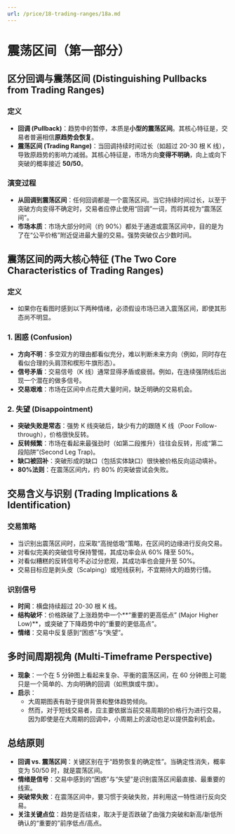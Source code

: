 ```yaml
---
url: /price/18-trading-ranges/18a.md
---
```

# 震荡区间（第一部分）

## 区分回调与震荡区间 (Distinguishing Pullbacks from Trading Ranges)

### 定义

* **回调 (Pullback)**：趋势中的暂停，本质是**小型的震荡区间**。其核心特征是，交易者普遍相信**原趋势会恢复**。
* **震荡区间 (Trading Range)**：当回调持续时间过长（如超过 20-30 根 K 线），导致原趋势的影响力减弱。其核心特征是，市场方向**变得不明确**，向上或向下突破的概率接近 **50/50**。

### 演变过程

* **从回调到震荡区间**：任何回调都是一个震荡区间。当它持续时间过长，以至于突破方向变得不确定时，交易者应停止使用“回调”一词，而将其视为“震荡区间”。
* **市场本质**：市场大部分时间（约 90%）都处于通道或震荡区间中，目的是为了在“公平价格”附近促进最大量的交易。强势突破仅占少数时间。

## 震荡区间的两大核心特征 (The Two Core Characteristics of Trading Ranges)

### 定义

* 如果你在看图时感到以下两种情绪，必须假设市场已进入震荡区间，即使其形态尚不明显。

### 1. 困惑 (Confusion)

* **方向不明**：多空双方的理由都看似充分，难以判断未来方向（例如，同时存在看似合理的头肩顶和楔形牛旗形态）。
* **信号矛盾**：交易信号（K 线）通常显得矛盾或疲弱。例如，在连续强阴线后出现一个潜在的做多信号。
* **交易艰难**：市场在区间中点花费大量时间，缺乏明确的交易机会。

### 2. 失望 (Disappointment)

* **突破失败是常态**：强势 K 线突破后，缺少有力的跟随 K 线（Poor Follow-through），价格很快反转。
* **反转频繁**：市场在看起来最强劲时（如第二段推升）往往会反转，形成“第二段陷阱”(Second Leg Trap)。
* **缺口被回补**：突破形成的缺口（包括实体缺口）很快被价格反向运动填补。
* **80%法则**：在震荡区间内，约 80% 的突破尝试会失败。

## 交易含义与识别 (Trading Implications & Identification)

### 交易策略

* 当识别出震荡区间时，应采取“高抛低吸”策略，在区间的边缘进行反向交易。
* 对看似完美的突破信号保持警惕，其成功率会从 60% 降至 50%。
* 对看似糟糕的反转信号不必过分悲观，其成功率也会提升至 50%。
* 交易目标应是剥头皮（Scalping）或短线获利，不宜期待大的趋势行情。

### 识别信号

* **时间**：横盘持续超过 20-30 根 K 线。
* **结构破坏**：价格跌破了上涨趋势中一个\*\*“重要的更高低点” (Major Higher Low)\*\*，或突破了下降趋势中的“重要的更低高点”。
* **情绪**：交易中反复感到“困惑”与“失望”。

## 多时间周期视角 (Multi-Timeframe Perspective)

* **现象**：一个在 5 分钟图上看起来复杂、平衡的震荡区间，在 60 分钟图上可能只是一个简单的、方向明确的回调（如熊旗或牛旗）。
* **启示**：
  * 大周期图表有助于提供背景和整体趋势倾向。
  * 然而，对于短线交易者，应主要依据当前交易周期的价格行为进行交易，因为即使是在大周期的回调中，小周期上的波动也足以提供盈利机会。

## 总结原则

* **回调 vs. 震荡区间**：关键区别在于“趋势恢复的确定性”。当确定性消失，概率变为 50/50 时，就是震荡区间。
* **情绪是信号**：交易中感到的“困惑”与“失望”是识别震荡区间最直接、最重要的线索。
* **突破常失败**：在震荡区间中，要习惯于突破失败，并利用这一特性进行反向交易。
* **关注关键点位**：趋势是否结束，取决于是否跌破了由强力突破和新高/新低所确认的“重要的”前序低点/高点。
